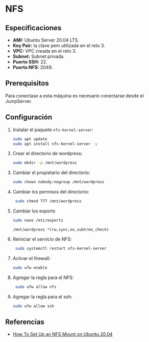 # NFS

## Especificaciones

- **AMI:** Ubuntu Server 20.04 LTS.
- **Key Pair:** la clave pem utilizada en el reto 3.
- **VPC:** VPC creada en el reto 3.
- **Subnet:** Subnet privada.
- **Puerto SSH:** 22.
- **Puerto NFS:** 2049.

## Prerequisitos

Para conectase a esta máquina es necesario conectarse desde el JumpServer.

## Configuración

1. Instalar el paquete `nfs-kernel-server`:

   ```bash
   sudo apt update
   sudo apt install nfs-kernel-server -y
   ```

1. Crear el directorio de wordpress:

   ```bash
   sudo mkdir -p /mnt/wordpress
   ```

1. Cambiar el propietario del directorio:

   ```bash
   sudo chown nobody:nogroup /mnt/wordpress
   ```

1. Cambiar los permisos del directorio:

   ```bash
    sudo chmod 777 /mnt/wordpress
   ```

1. Cambiar los exports

   ```bash
   sudo nano /etc/exports
   ```

   ```plaintext
   /mnt/wordpress *(rw,sync,no_subtree_check)
   ```

1. Reiniciar el servicio de NFS:

   ```bash
    sudo systemctl restart nfs-kernel-server
   ```

1. Activar el firewall:

   ```bash
   sudo ufw enable
   ```

1. Agregar la regla para el NFS:

   ```bash
    sudo ufw allow nfs
   ```

1. Agregar la regla para el ssh:

   ```bash
   sudo ufw allow ssh
   ```

## Referencias

- [How To Set Up an NFS Mount on Ubuntu 20.04](https://www.digitalocean.com/community/tutorials/how-to-set-up-an-nfs-mount-on-ubuntu-20-04)
